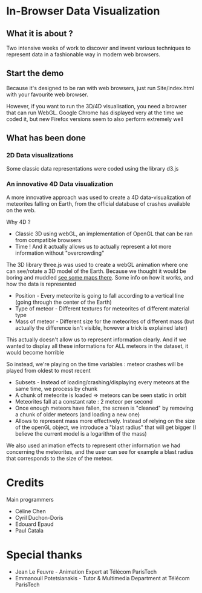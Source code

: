 # In-Browser Data Visualization

## What it is about ?

Two intensive weeks of work to discover and invent various techniques to represent data in a fashionable way in modern web browsers.

## Start the demo

Because it's designed to be ran with web browsers, just run Site/index.html with your favourite web browser.

However, if you want to run the 3D/4D visualisation, you need a browser that can run WebGL. Google Chrome has displayed very at the time we coded it, but new Firefox versions seem to also perform extremely well

## What has been done

### 2D Data visualizations

Some classic data representations were coded using the library d3.js

### An innovative 4D Data visualization

A more innovative approach was used to create a 4D data-visualization of meteorites falling on Earth, from the official database of crashes available on the web. 

Why 4D ? 

*  Classic 3D using webGL, an implementation of OpenGL that can be ran from compatible browsers
*  Time ! And it actually allows us to actually represent a lot more information without "overcrowding"

The 3D library three.js was used to create a webGL animation where one can see/rotate a 3D model of the Earth. 
Because we thought it would be boring and muddled [see some maps there](http://datavisualization.ch/inside/how-we-visualized-meteorite-impacts/). Some info on how it works, and how the data is represented

*  Position - Every meteorite is going to fall according to a vertical line (going through the center of the Earth)
*  Type of meteor - Different textures for meteorites of different material type
*  Mass of meteor - Different size for the meteorites of different mass (but actually the difference isn't visible, however a trick is explained later)

This actually doesn't allow us to represent information clearly. And if we wanted to display all these informations for ALL meteors in the dataset, it would become horrible

So instead, we're playing on the time variables : meteor crashes will be played from oldest to most recent

*  Subsets - Instead of loading/crashing/displaying every meteors at the same time, we process by chunk
  *  A chunk of meteorite is loaded => meteors can be seen static in orbit
  *  Meteorites fall at a constant rate : 2 meteor per second
  *  Once enough meteors have fallen, the screen is "cleaned" by removing a chunk of older meteors (and loading a new one)
*  Allows to represent mass more effectively. Instead of relying on the size of the openGL object, we introduce a "blast radius" that will get bigger (I believe the current model is a logarithm of the mass)

We also used animation effects to represent other information we had concerning the meteorites, and the user can see for example a blast radius that corresponds to the size of the meteor.

# Credits 

Main programmers

*  Céline Chen
*  Cyril Duchon-Doris
*  Edouard Epaud
*  Paul Catala

# Special thanks

*  Jean Le Feuvre - Animation Expert at Télécom ParisTech
*  Emmanouil Potetsianakis - Tutor & Multimedia Department at Télécom ParisTech